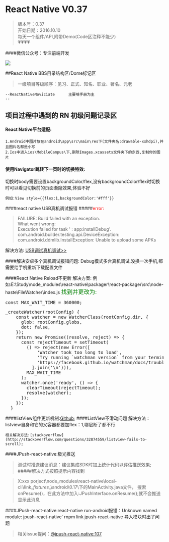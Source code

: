 # React Native V0.37
>版本号：0.37<br>
>开始日期：2016.10.10<br>
>每天一个组件/API,附带Demo(Code区注释不能少)<br>
>💗💗💗💗

####微信公众号：专注前端开发

![](https://raw.githubusercontent.com/TrustTheBoy/imagesGithub/master/WeChat/publick/WeChatCode.jpg)

##React Native BBS目录结构区/Dome标记区
>一级项目等级顺序：见习、正式、知名、职业、著名、元老

	--ReactNativeNoviciate		主要啃手册为主
	--
## 项目过程中遇到的 RN 初级问题记录区

#### React Native平台适配:
	1.Android中图片放在android\app\src\main\res下(文件夹名:drawable-xxhdpi),并且图片名都是小写
	2.Ios中进入ios\MobileCampus\下,删除Images.xcassets文件夹下的东西,复制你的图片
#### 使用Navigator跳转下一页时的切换特效:
切换时body需要设置backgroundColor/flex,没有backgroundColor/flex时切换时可以看见切换前的页面渐隐效果,体验不好

	例如:View style={{flex:1,backgroundColor:'#fff'}}
	
####<font style="">react native USB真机调试报错</font>
#####<font style="color:red">error:</font>
>FAILURE: Build failed with an exception.<br>
What went wrong:<br>
 Execution failed for task ' : app:installDebug'.<br>
 com.android.builder.testing.api.DeviceException: com.android.ddmlib.InstallException: Unable to upload some APKs

解决方法: [USB调试真机调试>>](http://csbun.github.io/blog/2015/12/starting-react-native-with-android/)

####解决安卓多个真机调试报错问题:
	Debug模式多台真机调试,没换一次手机,都需要给手机重新下载配置文件

####React Native Reload不更新
	解决方案:
	例如:E:\Study\node_modules\react-native\packager\react-packager\src\node-haste\FileWatcher\index.js
<font style="color:green;font-weight：bold;font-size:18;">找到并更改为:</font>
<pre><div style="display:inline-block;marginBottom:50px;height:30px;">const MAX_WAIT_TIME = 360000;</div>
_createWatcher(rootConfig) {
    const watcher = new WatcherClass(rootConfig.dir, {
      glob: rootConfig.globs,
      dot: false,
    });
    return new Promise((resolve, reject) => {
      const rejectTimeout = setTimeout(
        () => reject(new Error([
            'Watcher took too long to load',
            'Try running `watchman version` from your terminal',
            'https://facebook.github.io/watchman/docs/troubleshooting.html',
          ].join('\n'))),
        MAX_WAIT_TIME
      );
      watcher.once('ready', () => {
        clearTimeout(rejectTimeout);
        resolve(watcher);
      });
    });
  }
</pre> 
####listView组件更新机制:[Github](https://github.com/changfuguo/react-native/blob/master/listview.md);
####ListView不滑动问题
	解决方法：listview自身和它的父容器都要加flex：1,哪层断了都不行

	相关解决方法:[stackoverflow](http://stackoverflow.com/questions/32874559/listview-fails-to-scroll);

####JPush-react-native:极光推送
>测试时推送建议消息：建议集成SDK时加上统计代码以评估推送效果;
  
#####解决方式按照提示内容找到

>X:xxx porject\node_modules\react-native\local-cli\link\__fixtures__\android\0.17\下的MainActivity.java文件，
搜索onPesume()，在此方法中加入:JPushInterface.onResume();就不会推送显示此消息

####JPush-react-native:react-native run-android报错：Unknown named module: jpush-react-native'
	rnpm link jpush-react-native 导入模块时出了问题
	
>相关issue提问：[@jpush-react-native:107](https://github.com/jpush/jpush-react-native/issues/107)
